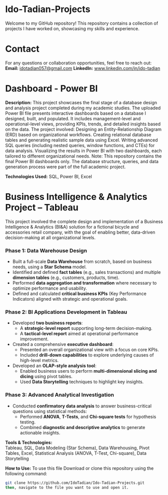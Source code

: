 # Ido-Tadian-Projects
Welcome to my GitHub repository! This repository contains a collection of projects I have worked on, showcasing my skills and experience.

# Contact
For any questions or collaboration opportunities, feel free to reach out:
**Email:** idotadian057@gmail.com
**LinkedIn:** www.linkedin.com/in/ido-tadian

# Dashboard - Power BI
**Description:**
This project showcases the final stage of a database design and analysis project completed during my academic studies.
The uploaded Power BI file presents interactive dashboards based on a database I designed, built, and populated.
It includes management-level and operational-level views, providing KPIs, trends, and detailed insights based on the data.
The project involved:
Designing an Entity-Relationship Diagram (ERD) based on organizational workflows.
Creating relational database tables and generating realistic sample data using Excel.
Writing advanced SQL queries (including nested queries, window functions, and CTEs) for data analysis.
Visualizing the results in Power BI with two dashboards, each tailored to different organizational needs.
Note:
This repository contains the final Power BI dashboards only.
The database structure, queries, and data generation process were part of the full academic project.

**Technologies Used:**
SQL, Power BI, Excel


# Business Intelligence & Analytics Project – Tableau

This project involved the complete design and implementation of a Business Intelligence & Analytics (BI&A) solution for a fictional bicycle and accessories retail company, with the goal of enabling better, data-driven decision-making at all organizational levels.

### Phase 1: Data Warehouse Design
- Built a full-scale **Data Warehouse** from scratch, based on business needs, using a **Star Schema** model.
- Identified and defined **fact tables** (e.g., sales transactions) and multiple **dimension tables** (e.g., customers, products, time).
- Performed **data aggregation and transformation** where necessary to optimize performance and usability.
- Defined and calculated **critical business KPIs** (Key Performance Indicators) aligned with strategic and operational goals.

### Phase 2: BI Applications Development in Tableau
- Developed **two business reports**:
  - A **strategic-level report** supporting long-term decision-making.
  - A **tactical-level report** aimed at operational performance improvement.
- Created a comprehensive **executive dashboard**:
  - Presented an overall organizational view with a focus on core KPIs.
  - Included **drill-down capabilities** to explore underlying causes of high-level metrics.
- Developed an **OLAP-style analysis tool**:
  - Enabled business users to perform **multi-dimensional slicing and dicing** using pivot tables.
  - Used **Data Storytelling** techniques to highlight key insights.

### Phase 3: Advanced Analytical Investigation
- Conducted **confirmatory data analysis** to answer business-critical questions using statistical methods:
  - Performed **ANOVA**, **T-Tests**, and **Chi-square tests** for hypothesis testing.
  - Combined **diagnostic and descriptive analytics** to generate actionable insights.

**Tools & Technologies:**  
Tableau, SQL, Data Modeling (Star Schema), Data Warehousing, Pivot Tables, Excel, Statistical Analysis (ANOVA, T-Test, Chi-square), Data Storytelling

**How to Use:** 
To use this file Download or clone this repository using the following command:
   ```bash
   git clone https://github.com/IdoTadian/Ido-Tadian-Projects.git
then, navigate to the file you want to use and open it.


